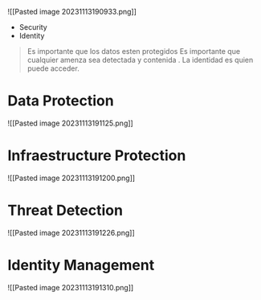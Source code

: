 ![[Pasted image 20231113190933.png]]

* Security
* Identity

> Es importante que los datos esten protegidos
> Es importante que cualquier amenza sea detectada y contenida .
> La identidad es quien puede acceder.

# Data Protection

![[Pasted image 20231113191125.png]]

# Infraestructure Protection

![[Pasted image 20231113191200.png]]
# Threat Detection

![[Pasted image 20231113191226.png]]

# Identity Management

![[Pasted image 20231113191310.png]]

